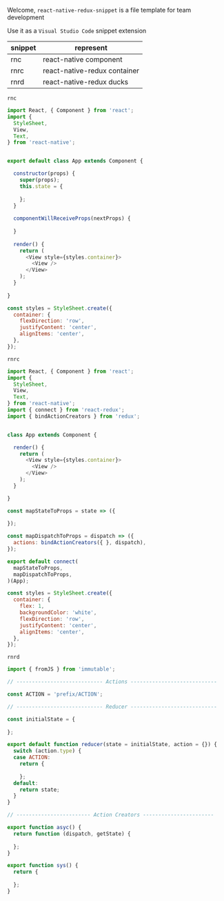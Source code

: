 Welcome, `react-native-redux-snippet` is a file template for team development

Use it as a `Visual Studio Code` snippet extension

|snippet|represent|
|---|---|
| rnc | react-native component |
| rnrc | react-native-redux container |
| rnrd | react-native-redux ducks |



`rnc`
```javascript
import React, { Component } from 'react';
import {
  StyleSheet,
  View,
  Text,
} from 'react-native';


export default class App extends Component {

  constructor(props) {
    super(props);
    this.state = {
      
    };
  }
  
  componentWillReceiveProps(nextProps) {
    
  }
  
  render() {
    return (
      <View style={styles.container}>
        <View />
      </View>
    );
  }
  
}

const styles = StyleSheet.create({
  container: {
    flexDirection: 'row',
    justifyContent: 'center',
    alignItems: 'center',
  },
});
```

`rnrc`
```javascript
import React, { Component } from 'react';
import {
  StyleSheet,
  View,
  Text,
} from 'react-native';
import { connect } from 'react-redux';
import { bindActionCreators } from 'redux';


class App extends Component {

  render() {
    return (
      <View style={styles.container}>
        <View />
      </View>
    );
  }

}

const mapStateToProps = state => ({
  
});

const mapDispatchToProps = dispatch => ({
  actions: bindActionCreators({ }, dispatch),
});

export default connect(
  mapStateToProps,
  mapDispatchToProps,
)(App);

const styles = StyleSheet.create({
  container: {
    flex: 1,
    backgroundColor: 'white',
    flexDirection: 'row',
    justifyContent: 'center',
    alignItems: 'center',
  },
});
```

`rnrd`
```javascript
import { fromJS } from 'immutable';

// ---------------------------- Actions ----------------------------

const ACTION = 'prefix/ACTION';

// ---------------------------- Reducer ----------------------------

const initialState = {
  
};

export default function reducer(state = initialState, action = {}) {
  switch (action.type) {
  case ACTION:
    return {
      
    };
  default:
    return state;
  }
}

// ------------------------ Action Creators -----------------------

export function asyc() {
  return function (dispatch, getState) {
    
  };
}

export function sys() {
  return {
    
  };
}
```